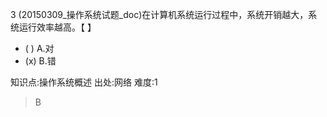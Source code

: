 3
(20150309_操作系统试题_doc)在计算机系统运行过程中，系统开销越大，系统运行效率越高。【 】
- ( ) A.对
- (x) B.错

知识点:操作系统概述
出处:网络
难度:1
> B
